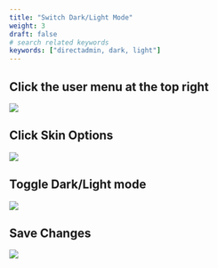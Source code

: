 ```yaml
---
title: "Switch Dark/Light Mode"
weight: 3
draft: false
# search related keywords
keywords: ["directadmin, dark, light"]
---
```


## Click the user menu at the top right
![](https://mxrouteprod.b-cdn.net/tutorialimages/dausermenu.png)

## Click Skin Options
![](https://mxrouteprod.b-cdn.net/tutorialimages/skinoptions.png)

## Toggle Dark/Light mode
![](https://mxrouteprod.b-cdn.net/tutorialimages/darklightmodeselect.png)

## Save Changes
![](https://mxrouteprod.b-cdn.net/tutorialimages/saveskinoptions.png)
